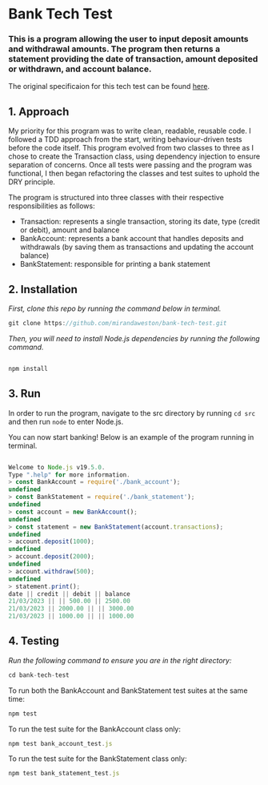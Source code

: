 # Bank Tech Test

### This is a program allowing the user to input deposit amounts and withdrawal amounts. The program then returns a statement providing the date of transaction, amount deposited or withdrawn, and account balance.

The original specificaion for this tech test can be found [here](https://github.com/makersacademy/course/blob/main/individual_challenges/bank_tech_test.md).


## 1. Approach

My priority for this program was to write clean, readable, reusable code. I followed a TDD approach from the start, writing behaviour-driven tests before the code itself. This program evolved from two classes to three as I chose to create the Transaction class, using dependency injection to ensure separation of concerns. Once all tests were passing and the program was functional, I then began refactoring the classes and test suites to uphold the DRY principle.

The program is structured into three classes with their respective responsibilities as follows:

- Transaction: represents a single transaction, storing its date, type (credit or debit), amount and balance
- BankAccount: represents a bank account that handles deposits and withdrawals (by saving them as transactions and updating the account balance)
- BankStatement: responsible for printing a bank statement

## 2. Installation

_First, clone this repo by running the command below in terminal._

```javascript
git clone https://github.com/mirandaweston/bank-tech-test.git

```
_Then, you will need to install Node.js dependencies by running the following command._

```javascript

npm install

```

## 3. Run

In order to run the program, navigate to the src directory by running `cd src` and then run `node` to enter Node.js.

You can now start banking! Below is an example of the program running in terminal.

```javascript

Welcome to Node.js v19.5.0.
Type ".help" for more information.
> const BankAccount = require('./bank_account');
undefined
> const BankStatement = require('./bank_statement');
undefined
> const account = new BankAccount();
undefined
> const statement = new BankStatement(account.transactions);
undefined
> account.deposit(1000);
undefined
> account.deposit(2000);
undefined
> account.withdraw(500);
undefined
> statement.print();
date || credit || debit || balance
21/03/2023 || || 500.00 || 2500.00
21/03/2023 || 2000.00 || || 3000.00
21/03/2023 || 1000.00 || || 1000.00


```

## 4. Testing

_Run the following command to ensure you are in the right directory:_

```javascript
cd bank-tech-test

```
To run both the BankAccount and BankStatement test suites at the same time:

```javascript
npm test
```

To run the test suite for the BankAccount class only:

```javascript
npm test bank_account_test.js
```
To run the test suite for the BankStatement class only:

```javascript
npm test bank_statement_test.js
```

